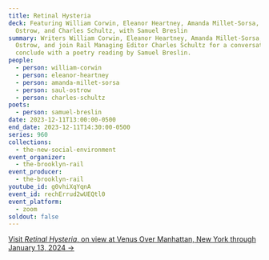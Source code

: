 ```yaml
---
title: Retinal Hysteria
deck: Featuring William Corwin, Eleanor Heartney, Amanda Millet-Sorsa, Saul
  Ostrow, and Charles Schultz, with Samuel Breslin
summary: Writers William Corwin, Eleanor Heartney, Amanda Millet-Sorsa, and Saul
  Ostrow, and join Rail Managing Editor Charles Schultz for a conversation. We
  conclude with a poetry reading by Samuel Breslin.
people:
  - person: william-corwin
  - person: eleanor-heartney
  - person: amanda-millet-sorsa
  - person: saul-ostrow
  - person: charles-schultz
poets:
  - person: samuel-breslin
date: 2023-12-11T13:00:00-0500
end_date: 2023-12-11T14:30:00-0500
series: 960
collections:
  - the-new-social-environment
event_organizer:
  - the-brooklyn-rail
event_producer:
  - the-brooklyn-rail
youtube_id: g0vhiXqYqnA
event_id: rechErrud2wUEQtl0
event_platform:
  - zoom
soldout: false
---
```

[V﻿isit *Retinal Hysteria*, on view at Venus Over Manhattan, New York through January 13, 2024 →](https://viewingroom.venusovermanhattan.com/viewing-room/retinal-hysteria-curated-by-robert-storr#tab:thumbnails)